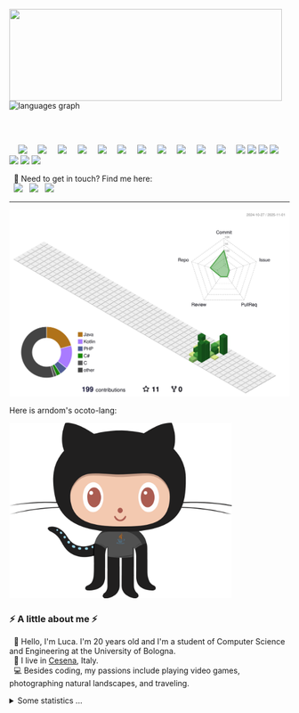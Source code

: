 <p>
    <img align="left" width="490" height="165" src="https://github-readme-stats.vercel.app/api?username=Hachi-69&show_icons=true&hide_border=false&line_height=20&show_owner=true&theme=omni"/>
    <img src="https://github-readme-stats.vercel.app/api/top-langs?username=hachi-69&locale=en&hide_title=false&layout=compact&card_width=320&langs_count=5&theme=omni&hide_border=false" height="150" alt="languages graph" />
</p>
</br></br>
 <p>
    <img src="https://img.shields.io/badge/-C-A8B9CC?style=flat-square&logo=C&logoColor=white"/>
    <img src="https://img.shields.io/badge/-C++-00599C?style=flat-square&logo=C%2B%2B&logoColor=white"/>
    <img src="https://img.shields.io/badge/-C%23-239120?style=flat-square&logo=C%23&logoColor=white"/>
    <img src="https://img.shields.io/badge/-Java-007396?style=flat-square&logo=Java&logoColor=white"/>
    <img src="https://img.shields.io/badge/-SQL-4479A1?style=flat-square&logo=MySQL&logoColor=white"/>
    <img src="https://img.shields.io/badge/-PHP-777BB4?style=flat-square&logo=PHP&logoColor=white"/>
    <img src="https://img.shields.io/badge/-HTML5-E34F26?style=flat-square&logo=HTML5&logoColor=white"/>
    <img src="https://img.shields.io/badge/-CSS3-1572B6?style=flat-square&logo=CSS3&logoColor=white"/>
    <img src="https://img.shields.io/badge/-JavaScript-F7DF1E?style=flat-square&logo=JavaScript&logoColor=black"/>
    <img src="https://img.shields.io/badge/-Kotlin-7F52FF?style=flat-square&logo=Kotlin&logoColor=white"/>
    <img src="https://img.shields.io/badge/-Python-3776AB?style=flat-square&logo=Python&logoColor=white"/>
    <img src="https://img.shields.io/badge/-MySQL-4479A1?style=flat-square&logo=MySQL&logoColor=white"/>
    <img src="https://img.shields.io/badge/-Visual%20Studio%20Code-007ACC?style=flat-square&logo=Visual%20Studio%20Code&logoColor=white"/>
    <img src="https://img.shields.io/badge/-Visual%20Studio-5C2D91?style=flat-square&logo=Visual%20Studio&logoColor=white"/>
    <img src="https://img.shields.io/badge/-NetBeans-1869A6?style=flat-square&logo=Apache%20NetBeans&logoColor=white"/>
    <img src="https://img.shields.io/badge/-Android%20Studio-3DDC84?style=flat-square&logo=Android%20Studio&logoColor=white"/>
    <img src="https://img.shields.io/badge/-Git-F05032?style=flat-square&logo=Git&logoColor=white"/>
    <img src="https://img.shields.io/badge/-Apache-D22128?style=flat-square&logo=Apache&logoColor=white"/>
</p>
<p>
  📣 Need to get in touch? Find me here:<br/>
  <a href="mailto:turilloluca2005@gmail.com?subject=[GitHub]%20🔥%20Contact&body=Hi%20Luca%2C%0A%0AI%20am%20contacting%20you%20today%20after%20seeing%20your%20GitHub%20profile%20to%20..."><img src="https://img.shields.io/badge/e‑mail-D14836.svg?style=for-the-badge&logo=GMail&logoColor=white"/></a>
  <a href="https://instagram.com/0icrel_0nidomoc/"><img src="https://img.shields.io/badge/instagram-E4405F.svg?style=for-the-badge&logo=instagram&logoColor=white"/></a>
  <a href="https://www.linkedin.com/in/luca-turillo/"><img src="https://img.shields.io/badge/linkedin-0077B5.svg?style=for-the-badge&logo=linkedin&logoColor=white"/></a>
</p>

---

![](./profile-3d-contrib/profile-green-animate.svg)

<p> Here is arndom's ocoto-lang:</p>
<img src= "./my-octo-lang.png" width="400px"/>

### ⚡️ A little about me ⚡️<br/>
<p>
  🧔 Hello, I'm <bold>Luca</bold>. I'm 20 years old and I'm a student of Computer Science and Engineering at the University of Bologna.<br/>
  💼 I live in <a href="https://www.google.com/maps?q=cesena">Cesena</a>, Italy.<br/>
  💻 Besides coding, my passions include playing video games, photographing natural landscapes, and traveling.<br/>
</p>

<!-- 🎶Now playing ...🎶<br/>
<a href="https://spotify-informer-l8rq.vercel.app/">
  <img height="75" src="https://spotify-informer-l8rq.vercel.app/api"/>
</a><br/>
<a href="https://github.com/MrStanDu33/spotify-informer"><img src="https://img.shields.io/badge/built%20with%20Spotify‑Informer-1ED760.svg?style=flat-square&logo=spotify&logoColor=white"/></a>-->

<details>
  <summary>Some statistics ...</summary><br/>

![Code Time](http://img.shields.io/badge/Code%20Time-2,759%20hrs%2051%20mins-blue)

<img src="http://views.whatilearened.today/views/github/Hachi-69/views.svg"/>

<!--START_SECTION:github_stats-->


<!--END_SECTION:github_stats-->
